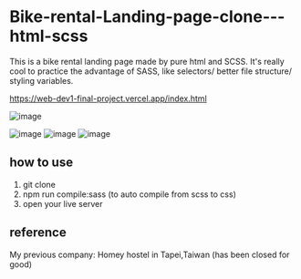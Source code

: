 # Bike-rental-Landing-page-clone---html-scss
This is a bike rental landing page made by pure html and SCSS. It's really cool to practice the advantage of SASS, like selectors/ better file structure/ styling variables.

https://web-dev1-final-project.vercel.app/index.html  
  
![image](https://user-images.githubusercontent.com/102844561/234746014-6413e090-88b0-4481-8885-b8c915d967fd.png)

![image](https://user-images.githubusercontent.com/102844561/234746196-01f5be87-a469-473b-835f-f6360b8b9dee.png)
![image](https://user-images.githubusercontent.com/102844561/234746296-44bb0ef6-f5a4-48d0-8bd9-7fd90b937532.png)
![image](https://user-images.githubusercontent.com/102844561/234746366-be04d5ba-3e17-4052-a152-6fb3301ef76d.png)



## how to use
1. git clone  
2. npm run compile:sass (to auto compile from scss to css)  
3. open your live server

## reference
My previous company: Homey hostel in Tapei,Taiwan (has been closed for good)
